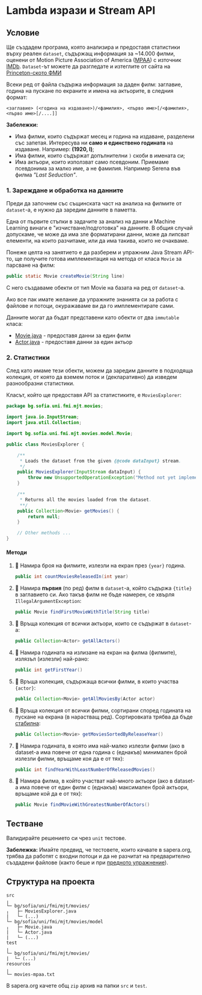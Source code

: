 # Lambda изрази и Stream API

## Условие

Ще създадем програма, която анализира и предоставя статистики върху реален `dataset`, съдържащ информация за ~14.000 филми, оценени от Motion Picture Association of America ([MPAA](https://www.mpaa.org/)) с източник [IMDb](https://www.imdb.com/). `Dataset`-ът можете да разгледате и изтеглите от сайта на [Princeton-ското ФМИ](https://introcs.cs.princeton.edu/java/data/movies-mpaa.txt)

Всеки ред от файла съдържа информация за даден филм: заглавие, година на пускане по екраните и имена на актьорите, в следния формат:

`<заглавие> (<година на издаване>)/<фамилия>, <първо име>[/<фамилия>, <първо име>[/....]] `

**Забележки:**
- Има филми, които съдържат месец и година на издаване, разделени със запетая. Интересува ни **само и единствено годината** на издаване. Например: **(1920, I)**;
- Има филми, които съдържат допълнителни `)` скоби в имената си;
- Има актьори, които използват само псевдоним. Приемаме псевдонима за малко име, а не фамилия. Например Serena във филма *"Last Seduction"*.

### 1. Зареждане и обработка на данните

Преди да започнем със същинската част на анализа на филмите от `dataset`-a, е нужно да заредим данните в паметта.

Една от първите стъпки в задачите за анализ на данни и Machine Learning винаги е "изчистване/подготовка" на данните. В общия случай допускаме, че може да има зле форматирани данни, може да липсват елементи, на които разчитаме, или да има такива, които не очакваме.

Понеже целта на занятието е да разберем и упражним Java Stream API-то, ще получите готова имплементация на метода от класа `Movie` за парсване на филм:

``` java
public static Movie createMovie(String line)
```
С него създаваме обекти от тип Movie на базата на ред от `dataset`-a.

Ако все пак имате желание да упражните знанията си за работа с файлове и потоци, окуражаваме ви да го имплементирате сами.

Данните могат да бъдат представени като обекти от два `immutable` класа:

- [Movie.java](resources/model/Movie.java) - предоставя данни за един филм
- [Actor.java](resources/model/Actor.java) - предоставя данни за един актьор

### 2. Статистики

След като имаме тези обекти, можем да заредим данните в подходяща колекция, от която да вземем поток и (декларативно) да изведем разнообразни статистики.

Класът, който ще предоставя API за статистиките, е `MoviesExplorer`:

``` java
package bg.sofia.uni.fmi.mjt.movies;

import java.io.InputStream;
import java.util.Collection;

import bg.sofia.uni.fmi.mjt.movies.model.Movie;

public class MoviesExplorer {

    /**
     * Loads the dataset from the given {@code dataInput} stream.
     */
    public MoviesExplorer(InputStream dataInput) {
        throw new UnsupportedOperationException("Method not yet implemented");
    }

    /**
     * Returns all the movies loaded from the dataset.
     **/
    public Collection<Movie> getMovies() {
        return null;
    }

    // Other methods ...
}
```

#### Методи

1. :green_book: Намира броя на филмите, излезли на екран през `{year}` година.

    ``` java
    public int countMoviesReleasedIn(int year)
    ```

2. :green_book: Намира **първия** (по ред) филм в `dataset`-а, който съдържа `{title}` в заглавието си. Ако такъв филм не бъде намерен, се хвърля `IllegalArgumentException`:

    ``` java
    public Movie findFirstMovieWithTitle(String title)
    ```
3. :green_book:  Връща колекция от всички актьори, които се съдържат в `dataset`-а:

    ``` java
    public Collection<Actor> getAllActors()
    ```
4. :green_book:  Намира годината на излизане на екран на филма (филмите), излязъл (излезли) най-рано:

    ``` java
    public int getFirstYear()
    ```

5. :orange_book: Връща колекция, съдържаща всички филми, в които участва `{actor}`:

    ``` java
    public Collection<Movie> getAllMoviesBy(Actor actor)
    ```

6. :orange_book: Връща колекция от всички филми, сортирани според годината на пускане на екрана (в нарастващ ред). Сортировката трябва да бъде [стабилна](https://en.wikipedia.org/wiki/Sorting_algorithm#Stability):

    ``` java
    public Collection<Movie> getMoviesSortedByReleaseYear()
    ```

7. :orange_book: Намира годината, в която има най-малко излезли филми (ако в dataset-a има повече от една година с (еднакъв) минимален брой излезли филми, връщаме коя да е от тях):

    ``` java
    public int findYearWithLeastNumberOfReleasedMovies()
    ```
8. :closed_book: Намира филма, в който участват най-много актьори (ако в dataset-a има повече от един филм с (еднакъв) максимален брой актьори, връщаме кой да е от тях):

    ``` java
    public Movie findMovieWithGreatestNumberOfActors()
    ```

## Тестване

Валидирайте решението си чрез `unit` тестове.

**Забележка:** Имайте предвид, че тестовете, които качвате в sapera.org, трябва да работят с входни потоци и да не разчитат на предварително създадени файлове (както беше и при [предното упражнение](https://github.com/vikrusev/java-technologies/blob/main/06-io-streams/01-style-checker/README.md)).

## Структура на проекта

```
src
╷
└─ bg/sofia/uni/fmi/mjt/movies/
╷   ├─ MoviesExplorer.java
|   └─ (...)
└─ bg/sofia/uni/fmi/mjt/movies/model
╷   ├─ Movie.java
|   └─ Actor.java
|   └─ (...)
test
╷
└─ bg/sofia/uni/fmi/mjt/movies/
|  └─ (...)
resources
╷
└─ movies-mpaa.txt
```

В sapera.org качете общ `zip` архив на папки `src` и `test`.
